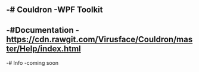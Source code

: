-# Couldron
-WPF Toolkit
-
-#Documentation
-https://cdn.rawgit.com/Virusface/Couldron/master/Help/index.html
-
-# Info
-coming soon